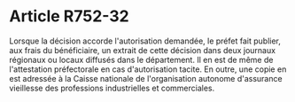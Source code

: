 # Article R752-32

Lorsque la décision accorde l'autorisation demandée, le préfet fait publier, aux frais du bénéficiaire, un extrait de cette décision dans deux journaux régionaux ou locaux diffusés dans le département. Il en est de même de l'attestation préfectorale en cas d'autorisation tacite. En outre, une copie en est adressée à la Caisse nationale de l'organisation autonome d'assurance vieillesse des professions industrielles et commerciales.